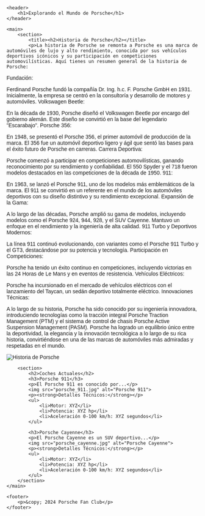 <html lang="es">
<head>
    <meta charset="UTF-8">
    <meta name="viewport" content="width=device-width, initial-scale=1.0">
    <title>Porsche</title>
    <style>
        body {
            font-family: Arial, sans-serif;
            margin: 20px;
        }
        header {
            text-align: center;
            background-color: #f2f2f2;
            padding: 10px;
        }
        main {
            padding: 20px;
        }
        section {
            margin-bottom: 20px;
        }
        footer {
            text-align: center;
            background-color: #f2f2f2;
            padding: 10px;
        }
        img {
            max-width: 100%;
            height: auto;
        }
    </style>
</head>
<body>

    <header>
        <h1>Explorando el Mundo de Porsche</h1>
    </header>

    <main>
        <section>
            <title><h2>Historia de Porsche</h2></title>
            <p>La historia de Porsche se remonta a Porsche es una marca de automóviles de lujo y alto rendimiento, conocida por sus vehículos deportivos icónicos y su participación en competiciones automovilísticas. Aquí tienes un resumen general de la historia de Porsche:

Fundación:

Ferdinand Porsche fundó la compañía Dr. Ing. h.c. F. Porsche GmbH en 1931.
Inicialmente, la empresa se centró en la consultoría y desarrollo de motores y automóviles.
Volkswagen Beetle:

En la década de 1930, Porsche diseñó el Volkswagen Beetle por encargo del gobierno alemán.
Este diseño se convirtió en la base del legendario "Escarabajo".
Porsche 356:

En 1948, se presentó el Porsche 356, el primer automóvil de producción de la marca.
El 356 fue un automóvil deportivo ligero y ágil que sentó las bases para el éxito futuro de Porsche en carreras.
Carrera Deportiva:

Porsche comenzó a participar en competiciones automovilísticas, ganando reconocimiento por su rendimiento y confiabilidad.
El 550 Spyder y el 718 fueron modelos destacados en las competiciones de la década de 1950.
911:

En 1963, se lanzó el Porsche 911, uno de los modelos más emblemáticos de la marca.
El 911 se convirtió en un referente en el mundo de los automóviles deportivos con su diseño distintivo y su rendimiento excepcional.
Expansión de la Gama:

A lo largo de las décadas, Porsche amplió su gama de modelos, incluyendo modelos como el Porsche 924, 944, 928, y el SUV Cayenne.
Mantuvo un enfoque en el rendimiento y la ingeniería de alta calidad.
911 Turbo y Deportivos Modernos:

La línea 911 continuó evolucionando, con variantes como el Porsche 911 Turbo y el GT3, destacándose por su potencia y tecnología.
Participación en Competiciones:

Porsche ha tenido un éxito continuo en competiciones, incluyendo victorias en las 24 Horas de Le Mans y en eventos de resistencia.
Vehículos Eléctricos:

Porsche ha incursionado en el mercado de vehículos eléctricos con el lanzamiento del Taycan, un sedán deportivo totalmente eléctrico.
Innovaciones Técnicas:

A lo largo de su historia, Porsche ha sido conocido por su ingeniería innovadora, introduciendo tecnologías como la tracción integral Porsche Traction Management (PTM) y el sistema de control de chasis Porsche Active Suspension Management (PASM).
Porsche ha logrado un equilibrio único entre la deportividad, la elegancia y la innovación tecnológica a lo largo de su rica historia, convirtiéndose en una de las marcas de automóviles más admiradas y respetadas en el mundo.</p>
            <img src="porsche_history.jpg" alt="Historia de Porsche">
        </section>

        <section>
            <h2>Coches Actuales</h2>
            <h3>Porsche 911</h3>
            <p>El Porsche 911 es conocido por...</p>
            <img src="porsche_911.jpg" alt="Porsche 911">
            <p><strong>Detalles Técnicos:</strong></p>
            <ul>
                <li>Motor: XYZ</li>
                <li>Potencia: XYZ hp</li>
                <li>Aceleración 0-100 km/h: XYZ segundos</li>
            </ul>

            <h3>Porsche Cayenne</h3>
            <p>El Porsche Cayenne es un SUV deportivo...</p>
            <img src="porsche_cayenne.jpg" alt="Porsche Cayenne">
            <p><strong>Detalles Técnicos:</strong></p>
            <ul>
                <li>Motor: XYZ</li>
                <li>Potencia: XYZ hp</li>
                <li>Aceleración 0-100 km/h: XYZ segundos</li>
            </ul>
        </section>
    </main>

    <footer>
        <p>&copy; 2024 Porsche Fan Club</p>
    </footer>

</body>
</html>


